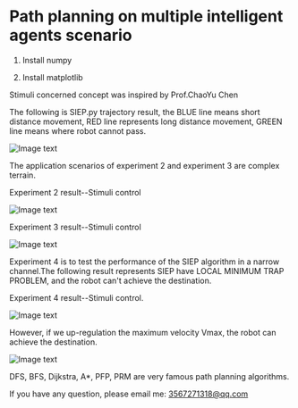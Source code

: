 # Path planning on multiple intelligent agents scenario 

1. Install numpy

2. Install matplotlib 

Stimuli concerned concept was inspired by Prof.ChaoYu Chen

The following is SIEP.py trajectory result, the BLUE line means short distance movement, RED line represents long distance movement, GREEN line means where robot cannot pass.

![Image text](https://github.com/GSSfearless/SIEP-in-multiple-intelligent-agents-and-path-planning-research-/blob/main/Exp_01_Fig6.png)

The application scenarios of experiment 2 and experiment 3 are complex terrain. 

Experiment 2 result--Stimuli control

![Image text](https://github.com/GSSfearless/SIEP-in-multiple-intelligent-agents-and-path-planning-research-/blob/main/Exp_02_result.png)

Experiment 3 result--Stimuli control 

![Image text](https://github.com/GSSfearless/SIEP-in-multiple-intelligent-agents-and-path-planning-research-/blob/main/Exp_03_result.png)

Experiment 4 is to test the performance of the SIEP algorithm in a narrow channel.The following result represents SIEP have LOCAL MINIMUM TRAP PROBLEM, and the robot can't achieve the destination.

Experiment 4 result--Stimuli control. 

![Image text](https://github.com/GSSfearless/SIEP-in-multiple-intelligent-agents-and-path-planning-research-/blob/main/Exp_04_oscillation_result.png)

However, if we up-regulation the maximum velocity Vmax, the robot can achieve the destination.

![Image text](https://github.com/GSSfearless/SIEP-in-multiple-intelligent-agents-and-path-planning-research-/blob/main/Exp_04_result.png)

DFS, BFS, Dijkstra, A*, PFP, PRM are very famous path planning algorithms.

If you have any question, please email me: 3567271318@qq.com 
